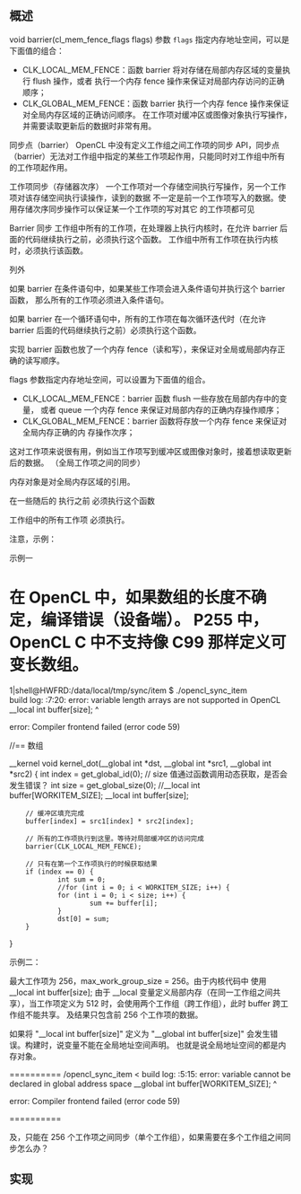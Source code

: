 ## 概述

void barrier(cl_mem_fence_flags flags)
参数 `flags` 指定内存地址空间，可以是下面值的组合：
- CLK_LOCAL_MEM_FENCE：函数 barrier 将对存储在局部内存区域的变量执行 flush 操作，或者
执行一个内存 fence 操作来保证对局部内存访问的正确顺序；
- CLK_GLOBAL_MEM_FENCE：函数 barrier 执行一个内存 fence 操作来保证对全局内存区域的正确访问顺序。
在工作项对缓冲区或图像对象执行写操作，并需要读取更新后的数据时非常有用。

同步点（barrier）
OpenCL 中没有定义工作组之间工作项的同步 API，同步点（barrier）无法对工作组中指定的某些工作项起作用，只能同时对工作组中所有的工作项起作用。


工作项同步（存储器次序）
一个工作项对一个存储空间执行写操作，另一个工作项对该存储空间执行读操作，读到的数据
不一定是前一个工作项写入的数据。使用存储次序同步操作可以保证某一个工作项的写对其它
的工作项都可见

Barrier 同步
工作组中所有的工作项，在处理器上执行内核时，在允许 barrier
后面的代码继续执行之前，必须执行这个函数。
工作组中所有工作项在执行内核时，必须执行该函数。

列外

如果 barrier 在条件语句中，如果某些工作项会进入条件语句并执行这个 barrier 函数，
那么所有的工作项必须进入条件语句。

如果 barrier 在一个循环语句中，所有的工作项在每次循环迭代时（在允许 barrier
后面的代码继续执行之前）必须执行这个函数。

实现
barrier 函数也放了一个内存 fence（读和写），来保证对全局或局部内存正确的读写顺序。

flags 参数指定内存地址空间，可以设置为下面值的组合。

- CLK_LOCAL_MEM_FENCE：barrier 函数 flush 一些存放在局部内存中的变量，
或者 queue 一个内存 fence 来保证对局部内存的正确内存操作顺序；
- CLK_GLOBAL_MEM_FENCE：barrier 函数将存放一个内存 fence 来保证对全局内存正确的内
存操作次序；

这对工作项来说很有用，例如当工作项写到缓冲区或图像对象时，接着想读取更新后的数据。
（全局工作项之间的同步）

内存对象是对全局内存区域的引用。

在一些随后的 执行之前
必须执行这个函数

工作组中的所有工作项 必须执行。

注意，示例：

示例一

在 OpenCL 中，如果数组的长度不确定，编译错误（设备端）。
P255 中，OpenCL C 中不支持像 C99 那样定义可变长数组。
======================

1|shell@HWFRD:/data/local/tmp/sync/item $ ./opencl_sync_item                   
build log:
<source>:7:20: error: variable length arrays are not supported in OpenCL
        __local int buffer[size];
                          ^

error: Compiler frontend failed (error code 59)

//== 数组

__kernel void kernel_dot(__global int *dst, __global int *src1,  __global int *src2)
{
        int index = get_global_id(0);
        // size 值通过函数调用动态获取，是否会发生错误？
        int size = get_global_size(0);
        //__local int buffer[WORKITEM_SIZE];
        __local int buffer[size];

        // 缓冲区填充完成
        buffer[index] = src1[index] * src2[index];

        // 所有的工作项执行到这里。等待对局部缓冲区的访问完成
        barrier(CLK_LOCAL_MEM_FENCE);

        // 只有在第一个工作项执行的时候获取结果
        if (index == 0) {
                int sum = 0;
                //for (int i = 0; i < WORKITEM_SIZE; i++) {
                for (int i = 0; i < size; i++) {
                        sum += buffer[i];
                }
                dst[0] = sum;
        }
}

示例二：

最大工作项为 256，max_work_group_size = 256。由于内核代码中
使用 __local int buffer[size]; 由于 __local
变量定义局部内存（在同一工作组之间共享），当工作项定义为 512
时，会使用两个工作组（跨工作组），此时 buffer 跨工作组不能共享。
及结果只包含前 256 个工作项的数据。

如果将 "__local int buffer[size]" 定义为 "__global int buffer[size]"
会发生错误。构建时，说变量不能在全局地址空间声明。
也就是说全局地址空间的都是内存对象。

==========
/opencl_sync_item                                                             <
build log:
<source>:5:15: error: variable cannot be declared in global address space
        __global int buffer[WORKITEM_SIZE];
                     ^

error: Compiler frontend failed (error code 59)

==========

及，只能在 256 个工作项之间同步（单个工作组），如果需要在多个工作组之间同步怎么办？





















## 实现

